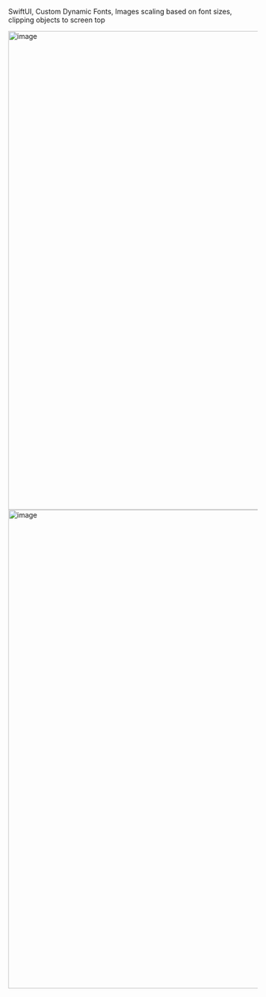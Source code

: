 SwiftUI, Custom Dynamic Fonts, Images scaling based on font sizes, clipping objects to screen top 

<img width="511" height="965" alt="image" src="https://github.com/user-attachments/assets/dc02aaa2-1780-457c-b514-85717dc16c4b" /> <img width="511" height="965" alt="image" src="https://github.com/user-attachments/assets/efe4e2d8-bc72-4d06-941a-4678d1752a10" />

